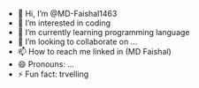 - 👋 Hi, I’m @MD-Faishal1463
- 👀 I’m interested in coding
- 🌱 I’m currently learning programming language
- 💞️ I’m looking to collaborate on ...
- 📫 How to reach me linked in (MD Faishal)
- 😄 Pronouns: ...
- ⚡ Fun fact: trvelling

<!---
MD-Faishal1463/MD-Faishal1463 is a ✨ special ✨ repository because its `README.md` (this file) appears on your GitHub profile.
You can click the Preview link to take a look at your changes.
--->
